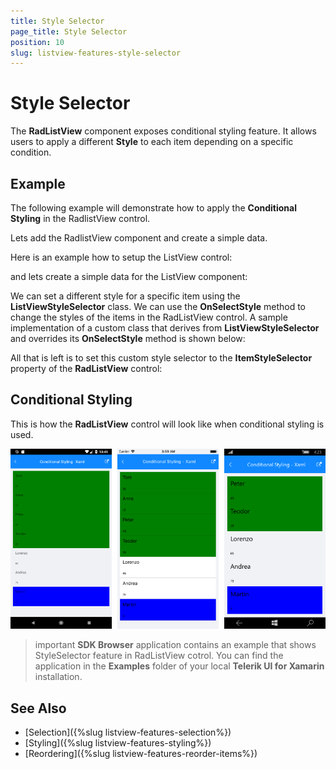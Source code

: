 ```yaml
---
title: Style Selector
page_title: Style Selector
position: 10
slug: listview-features-style-selector
---
```


# Style Selector

The **RadListView** component exposes conditional styling feature. It allows users to apply a different **Style** to each item depending on a specific condition. 


## Example

The following example will demonstrate how to apply the **Conditional Styling** in the RadlistView control.

Lets add the RadlistView component and create a simple data.

Here is an example how to setup the ListView control:

<snippet id='listview-gettingstarted-listview-xaml'/>
<snippet id='listview-gettingstarted-listview-csharp'/>

and lets create a simple data for the ListView component:

<snippet id='listview-gettingstarted-source'/>

We can set a different style for a specific item using the **ListViewStyleSelector** class. We can use the **OnSelectStyle** method to change the styles of the items in the RadListView control. A sample implementation of a custom class that derives from **ListViewStyleSelector** and overrides its **OnSelectStyle** method is shown below: 

<snippet id='listview-features-onselectstyle'/>

All that is left is to set this custom style selector to the **ItemStyleSelector** property of the **RadListView** control:

<snippet id='listview-features-set-custom-styleselector'/>

## Conditional Styling

This is how the **RadListView** control will look like when conditional styling is used.

![StyleSelector](images/listview-features-style-selector.png "Style Selector")

>important **SDK Browser** application contains an example that shows StyleSelector feature in RadListView cotrol. You can find the application in the **Examples** folder of your local **Telerik UI for Xamarin** installation.

## See Also

- [Selection]({%slug listview-features-selection%})
- [Styling]({%slug listview-features-styling%})
- [Reordering]({%slug listview-features-reorder-items%})
